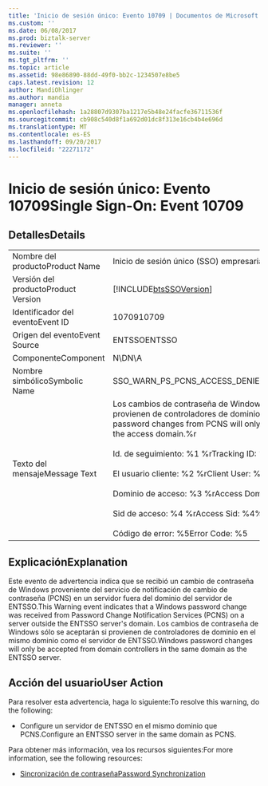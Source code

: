 ```yaml
---
title: 'Inicio de sesión único: Evento 10709 | Documentos de Microsoft'
ms.custom: ''
ms.date: 06/08/2017
ms.prod: biztalk-server
ms.reviewer: ''
ms.suite: ''
ms.tgt_pltfrm: ''
ms.topic: article
ms.assetid: 98e86890-88dd-49f0-bb2c-1234507e8be5
caps.latest.revision: 12
author: MandiOhlinger
ms.author: mandia
manager: anneta
ms.openlocfilehash: 1a28807d9307ba1217e5b48e24facfe36711536f
ms.sourcegitcommit: cb908c540d8f1a692d01dc8f313e16cb4b4e696d
ms.translationtype: MT
ms.contentlocale: es-ES
ms.lasthandoff: 09/20/2017
ms.locfileid: "22271172"
---
```

# <a name="single-sign-on-event-10709"></a><span data-ttu-id="ed494-102">Inicio de sesión único: Evento 10709</span><span class="sxs-lookup"><span data-stu-id="ed494-102">Single Sign-On: Event 10709</span></span>
## <a name="details"></a><span data-ttu-id="ed494-103">Detalles</span><span class="sxs-lookup"><span data-stu-id="ed494-103">Details</span></span>  
  
|||  
|-|-|  
|<span data-ttu-id="ed494-104">Nombre del producto</span><span class="sxs-lookup"><span data-stu-id="ed494-104">Product Name</span></span>|<span data-ttu-id="ed494-105">Inicio de sesión único (SSO) empresarial</span><span class="sxs-lookup"><span data-stu-id="ed494-105">Enterprise Single Sign-On</span></span>|  
|<span data-ttu-id="ed494-106">Versión del producto</span><span class="sxs-lookup"><span data-stu-id="ed494-106">Product Version</span></span>|[!INCLUDE[btsSSOVersion](../includes/btsssoversion-md.md)]|  
|<span data-ttu-id="ed494-107">Identificador del evento</span><span class="sxs-lookup"><span data-stu-id="ed494-107">Event ID</span></span>|<span data-ttu-id="ed494-108">10709</span><span class="sxs-lookup"><span data-stu-id="ed494-108">10709</span></span>|  
|<span data-ttu-id="ed494-109">Origen del evento</span><span class="sxs-lookup"><span data-stu-id="ed494-109">Event Source</span></span>|<span data-ttu-id="ed494-110">ENTSSO</span><span class="sxs-lookup"><span data-stu-id="ed494-110">ENTSSO</span></span>|  
|<span data-ttu-id="ed494-111">Componente</span><span class="sxs-lookup"><span data-stu-id="ed494-111">Component</span></span>|<span data-ttu-id="ed494-112">N\D</span><span class="sxs-lookup"><span data-stu-id="ed494-112">N\A</span></span>|  
|<span data-ttu-id="ed494-113">Nombre simbólico</span><span class="sxs-lookup"><span data-stu-id="ed494-113">Symbolic Name</span></span>|<span data-ttu-id="ed494-114">SSO_WARN_PS_PCNS_ACCESS_DENIED</span><span class="sxs-lookup"><span data-stu-id="ed494-114">SSO_WARN_PS_PCNS_ACCESS_DENIED</span></span>|  
|<span data-ttu-id="ed494-115">Texto del mensaje</span><span class="sxs-lookup"><span data-stu-id="ed494-115">Message Text</span></span>|<span data-ttu-id="ed494-116">Los cambios de contraseña de Windows desde PCNS sólo se aceptarán si provienen de controladores de dominio del dominio de acceso.%r</span><span class="sxs-lookup"><span data-stu-id="ed494-116">Windows password changes from PCNS will only be accepted from Domain Controllers in the access domain.%r</span></span><br /><br /> <span data-ttu-id="ed494-117">Id. de seguimiento: %1 %r</span><span class="sxs-lookup"><span data-stu-id="ed494-117">Tracking ID: %1%r</span></span><br /><br /> <span data-ttu-id="ed494-118">El usuario cliente: %2 %r</span><span class="sxs-lookup"><span data-stu-id="ed494-118">Client User: %2%r</span></span><br /><br /> <span data-ttu-id="ed494-119">Dominio de acceso: %3 %r</span><span class="sxs-lookup"><span data-stu-id="ed494-119">Access Domain: %3%r</span></span><br /><br /> <span data-ttu-id="ed494-120">Sid de acceso: %4 %r</span><span class="sxs-lookup"><span data-stu-id="ed494-120">Access Sid: %4%r</span></span><br /><br /> <span data-ttu-id="ed494-121">Código de error: %5</span><span class="sxs-lookup"><span data-stu-id="ed494-121">Error Code: %5</span></span>|  
  
## <a name="explanation"></a><span data-ttu-id="ed494-122">Explicación</span><span class="sxs-lookup"><span data-stu-id="ed494-122">Explanation</span></span>  
 <span data-ttu-id="ed494-123">Este evento de advertencia indica que se recibió un cambio de contraseña de Windows proveniente del servicio de notificación de cambio de contraseña (PCNS) en un servidor fuera del dominio del servidor de ENTSSO.</span><span class="sxs-lookup"><span data-stu-id="ed494-123">This Warning event indicates that a Windows password change was received from Password Change Notification Services (PCNS) on a server outside the ENTSSO server's domain.</span></span> <span data-ttu-id="ed494-124">Los cambios de contraseña de Windows sólo se aceptarán si provienen de controladores de dominio en el mismo dominio como el servidor de ENTSSO.</span><span class="sxs-lookup"><span data-stu-id="ed494-124">Windows password changes will only be accepted from domain controllers in the same domain as the ENTSSO server.</span></span>  
  
## <a name="user-action"></a><span data-ttu-id="ed494-125">Acción del usuario</span><span class="sxs-lookup"><span data-stu-id="ed494-125">User Action</span></span>  
 <span data-ttu-id="ed494-126">Para resolver esta advertencia, haga lo siguiente:</span><span class="sxs-lookup"><span data-stu-id="ed494-126">To resolve this warning, do the following:</span></span>  
  
-   <span data-ttu-id="ed494-127">Configure un servidor de ENTSSO en el mismo dominio que PCNS.</span><span class="sxs-lookup"><span data-stu-id="ed494-127">Configure an ENTSSO server in the same domain as PCNS.</span></span>  
  
 <span data-ttu-id="ed494-128">Para obtener más información, vea los recursos siguientes:</span><span class="sxs-lookup"><span data-stu-id="ed494-128">For more information, see the following resources:</span></span>  
  
-   [<span data-ttu-id="ed494-129">Sincronización de contraseña</span><span class="sxs-lookup"><span data-stu-id="ed494-129">Password Synchronization</span></span>](../core/password-synchronization2.md)